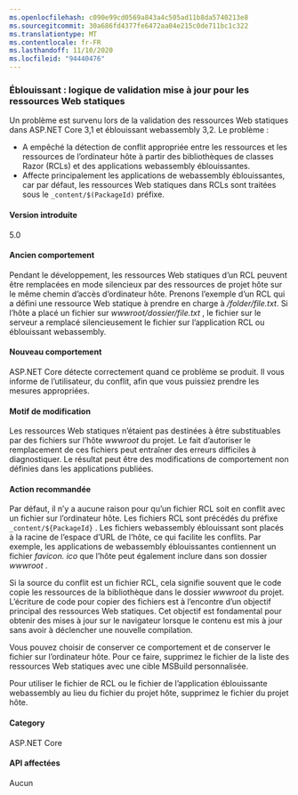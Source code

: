 ```yaml
---
ms.openlocfilehash: c090e99cd0569a843a4c505ad11b8da5740213e8
ms.sourcegitcommit: 30a686fd4377fe6472aa04e215c0de711bc1c322
ms.translationtype: MT
ms.contentlocale: fr-FR
ms.lasthandoff: 11/10/2020
ms.locfileid: "94440476"
---
```

### <a name="blazor-updated-validation-logic-for-static-web-assets"></a>Éblouissant : logique de validation mise à jour pour les ressources Web statiques

Un problème est survenu lors de la validation des ressources Web statiques dans ASP.NET Core 3,1 et éblouissant webassembly 3,2. Le problème :

* A empêché la détection de conflit appropriée entre les ressources et les ressources de l’ordinateur hôte à partir des bibliothèques de classes Razor (RCLs) et des applications webassembly éblouissantes.
* Affecte principalement les applications de webassembly éblouissantes, car par défaut, les ressources Web statiques dans RCLs sont traitées sous le `_content/$(PackageId)` préfixe.

#### <a name="version-introduced"></a>Version introduite

5.0

#### <a name="old-behavior"></a>Ancien comportement

Pendant le développement, les ressources Web statiques d’un RCL peuvent être remplacées en mode silencieux par des ressources de projet hôte sur le même chemin d’accès d’ordinateur hôte. Prenons l’exemple d’un RCL qui a défini une ressource Web statique à prendre en charge à */folder/file.txt*. Si l’hôte a placé un fichier sur *wwwroot/dossier/file.txt* , le fichier sur le serveur a remplacé silencieusement le fichier sur l’application RCL ou éblouissant webassembly.

#### <a name="new-behavior"></a>Nouveau comportement

ASP.NET Core détecte correctement quand ce problème se produit. Il vous informe de l’utilisateur, du conflit, afin que vous puissiez prendre les mesures appropriées.

#### <a name="reason-for-change"></a>Motif de modification

Les ressources Web statiques n’étaient pas destinées à être substituables par des fichiers sur l’hôte *wwwroot* du projet. Le fait d’autoriser le remplacement de ces fichiers peut entraîner des erreurs difficiles à diagnostiquer. Le résultat peut être des modifications de comportement non définies dans les applications publiées.

#### <a name="recommended-action"></a>Action recommandée

Par défaut, il n’y a aucune raison pour qu’un fichier RCL soit en conflit avec un fichier sur l’ordinateur hôte. Les fichiers RCL sont précédés du préfixe `_content/${PackageId}` . Les fichiers webassembly éblouissant sont placés à la racine de l’espace d’URL de l’hôte, ce qui facilite les conflits. Par exemple, les applications de webassembly éblouissantes contiennent un fichier *favicon. ico* que l’hôte peut également inclure dans son dossier *wwwroot* .

Si la source du conflit est un fichier RCL, cela signifie souvent que le code copie les ressources de la bibliothèque dans le dossier *wwwroot* du projet. L’écriture de code pour copier des fichiers est à l’encontre d’un objectif principal des ressources Web statiques. Cet objectif est fondamental pour obtenir des mises à jour sur le navigateur lorsque le contenu est mis à jour sans avoir à déclencher une nouvelle compilation.

Vous pouvez choisir de conserver ce comportement et de conserver le fichier sur l’ordinateur hôte. Pour ce faire, supprimez le fichier de la liste des ressources Web statiques avec une cible MSBuild personnalisée.

Pour utiliser le fichier de RCL ou le fichier de l’application éblouissante webassembly au lieu du fichier du projet hôte, supprimez le fichier du projet hôte.

#### <a name="category"></a>Category

ASP.NET Core

#### <a name="affected-apis"></a>API affectées

Aucun

<!--

#### Affected APIs

Not detectable via API analysis

-->
